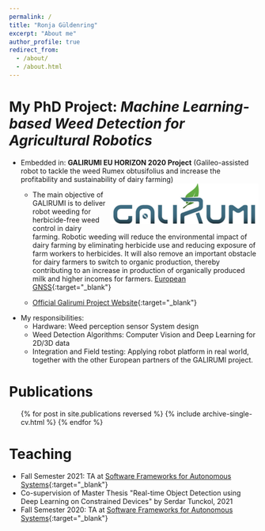 ```yaml
---
permalink: /
title: "Ronja Güldenring"
excerpt: "About me"
author_profile: true
redirect_from: 
  - /about/
  - /about.html
---
```


My PhD Project: *Machine Learning-based Weed Detection for Agricultural Robotics* 
======
* Embedded in: **GALIRUMI EU HORIZON 2020 Project** (Galileo-assisted robot to tackle the weed Rumex obtusifolius and increase the profitability and sustainability of dairy farming) <img src="../images/galirumi_logo.png" alt="drawing" width="300" align="right"/>
  * The main objective of GALIRUMI is to deliver robot weeding for herbicide-free weed control in dairy farming. Robotic weeding will reduce the environmental impact of dairy farming by eliminating herbicide use and reducing exposure of farm workers to herbicides. It will also remove an important obstacle for dairy farmers to switch to organic production, thereby contributing to an increase in production of organically produced milk and higher incomes for farmers. [European GNSS](https://www.gsa.europa.eu/galileo-assisted-robot-tackle-weed-rumex-obtusifolius-and-increase-profitability-and-sustainability){:target="_blank"}

  * [Official Galirumi Project Website](https://www.galirumi-project.eu/){:target="_blank"}
* My responsibilities:
  * Hardware: Weed perception sensor System design
  * Weed Detection Algorithms: Computer Vision and Deep Learning for 2D/3D data
  * Integration and Field testing: Applying robot platform in real world, together with the other European partners of the GALIRUMI project.

Publications
======
  <ul>{% for post in site.publications reversed %}
    {% include archive-single-cv.html %}
  {% endfor %}</ul>

Teaching
======
* Fall Semester 2021: TA at [Software Frameworks for Autonomous Systems](https://kurser.dtu.dk/course/31391){:target="_blank"}
* Co-supervision of Master Thesis "Real-time Object Detection using Deep Learning on Constrained Devices" by Serdar Tunckol, 2021
* Fall Semester 2020: TA at [Software Frameworks for Autonomous Systems](https://kurser.dtu.dk/course/31391){:target="_blank"}


